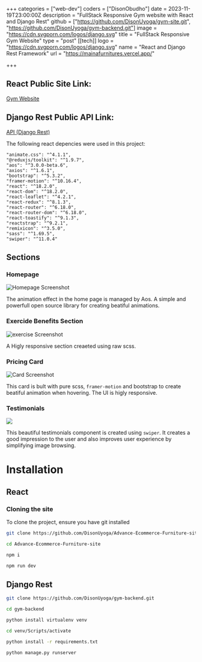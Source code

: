 +++
categories = ["web-dev"]
coders = ["DisonObudho"]
date = 2023-11-19T23:00:00Z
description = "FullStack Responsive Gym website with React and Django Rest"
github = ["https://github.com/DisonUyoga/gym-site.git", "https://github.com/DisonUyoga/gym-backend.git"]
image = "https://cdn.svgporn.com/logos/django.svg"
title = "FullStack Responsive Gym Website"
type = "post"
[[tech]]
logo = "https://cdn.svgporn.com/logos/django.svg"
name = "React and Django Rest Framework"
url = "https://mainafurnitures.vercel.app/"


+++

## React Public Site Link:

[Gym Website](https://gym-site-pi.vercel.app/)

## Django Rest Public API Link:

[API (Django Rest)](https://gymsite.pythonanywhere.com/api/category/exercise/)

The following react depencies were used in this project:

    "animate.css": "^4.1.1",
    "@reduxjs/toolkit": "^1.9.7",
    "aos": "^3.0.0-beta.6",
    "axios": "^1.6.1",
    "bootstrap": "^5.3.2",
    "framer-motion": "^10.16.4",
    "react": "^18.2.0",
    "react-dom": "^18.2.0",
    "react-leaflet": "^4.2.1",
    "react-redux": "^8.1.3",
    "react-router": "^6.18.0",
    "react-router-dom": "^6.18.0",
    "react-toastify": "^9.1.3",
    "reactstrap": "^9.2.1",
    "remixicon": "^3.5.0",
    "sass": "^1.69.5",
    "swiper": "^11.0.4"

## Sections

### Homepage

![Homepage Screenshot](https://res.cloudinary.com/dfjpdzsin/image/upload/gymHomepage_bnkk0n.png "Homepage Screenshot")

The animation effect in the home page is managed by Aos. A simple and powerfull open source library for creating beatiful animations.

### Exercide Benefits Section

![exercise Screenshot](https://res.cloudinary.com/dfjpdzsin/image/upload/execisebenefits_potkbz.png "exercise Screenshot")

A Higly responsive section creaeted using raw scss.

### Pricing Card

![Card Screenshot](https://res.cloudinary.com/dfjpdzsin/image/upload/gymPricingplan_lhy6ud.png "Card Screenshot")

This card is bult with pure scss, `framer-motion` and bootstrap to create beatiful animation when hovering. The UI is higly responsive.

### Testimonials

![](https://res.cloudinary.com/dfjpdzsin/image/upload/testimonial_m5elut.png)

This beautiful testimonials component is created using `swiper`. It creates a good impression to the user and also improves user experience by simplifying image browsing.

# Installation

## React

### Cloning the site

To clone the project, ensure you have git installed

```bash
git clone https://github.com/DisonUyoga/Advance-Ecommerce-Furniture-site.git
```

```bash
cd Advance-Ecommerce-Furniture-site
```

```bash
npm i
```

```bash
npm run dev
```

## Django Rest

```bash
git clone https://github.com/DisonUyoga/gym-backend.git
```

```bash
cd gym-backend
```

```bash
python install virtualenv venv
```

```bash
cd venv/Scripts/activate
```

```bash
python install -r requirements.txt
```

```bash
python manage.py runserver
```
